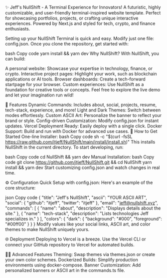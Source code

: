 ✨ Jeff's NullShift - A Terminal Experience for Innovators!
A futuristic, highly customizable, and user-friendly terminal-inspired website template. Perfect for showcasing portfolios, projects, or crafting unique interactive experiences. Powered by Next.js and styled for tech, crypto, and finance enthusiasts.

Setting up your NullShift Terminal is quick and easy. Modify just one file: config.json. Once you clone the repository, get started with:

bash
Copy code
yarn install && yarn dev
Why NullShift?
With NullShift, you can build:

A personal website: Showcase your expertise in technology, finance, or crypto.
Interactive project pages: Highlight your work, such as blockchain applications or AI tools.
Browser dashboards: Create a tech-forward startpage for your browser.
Custom experiences: Use NullShift as a foundation for creative tools or concepts.
Feel free to explore the live demo and let your imagination run wild!

📸 Features
Dynamic Commands: Includes about, social, projects, resume, tech-stack, experience, and more!
Light and Dark Themes: Switch between modes effortlessly.
Custom ASCII Art: Personalize the banner to reflect your brand or style.
Config-driven Customization: Modify config.json for instant updates.
Vercel Deployment Ready: Easily deploy with a single click.
Docker Support: Build and run with Docker for advanced use cases.
🚀 How to Get Started
One-line Installer:
bash
Copy code
sh -c "$(curl -fsSL https://raw.github.com/itjeff/NullShift/main/install/install.sh)"
This installs NullShift in the current directory. To start developing, run:

bash
Copy code
cd NullShift && yarn dev
Manual Installation:
bash
Copy code
git clone https://github.com/itjeff/NullShift.git && cd NullShift
yarn install && yarn dev
Start customizing config.json and watch changes in real time.

⚙️ Configuration
Quick Setup with config.json:
Here's an example of the core structure:

json
Copy code
{
  "title": "Jeff's NullShift",
  "ascii": "YOUR ASCII ART",
  "social": {
    "github": "itjeff",
    "twitter": "itjeff"
  },
  "email": "jeff@nullshift.xyz",
  "commands": [
    { "name": "about", "description": "Displays details about the site." },
    { "name": "tech-stack", "description": "Lists technologies Jeff specializes in." }
  ],
  "colors": { "dark": { "background": "#000", "foreground": "#00ff00" } }
}
Modify values like your social links, ASCII art, and color themes to make NullShift uniquely yours.

🌐 Deployment
Deploying to Vercel is a breeze. Use the Vercel CLI or connect your GitHub repository to Vercel for automated builds.

👨‍💻 Advanced Features
Theming: Swap themes via themes.json or create your own color schemes.
Dockerized Builds: Simplify production environments using docker-compose.
Banner Customization: Add personalized banners or ASCII art in the commands.ts file.